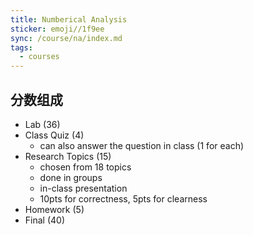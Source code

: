 ```yaml
---
title: Numberical Analysis
sticker: emoji//1f9ee
sync: /course/na/index.md
tags:
  - courses
---
```


## 分数组成

- Lab (36)
- Class Quiz (4)
    - can also answer the question in class (1 for each)
- Research Topics (15)
    - chosen from 18 topics
    - done in groups
    - in-class presentation
    - 10pts for correctness, 5pts for clearness
- Homework (5)
- Final (40)

